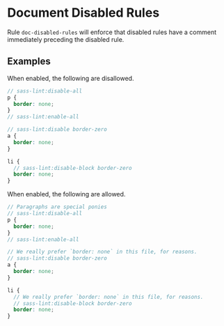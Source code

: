 # Document Disabled Rules

Rule `doc-disabled-rules` will enforce that disabled rules have a comment immediately preceding the disabled rule.

## Examples

When enabled, the following are disallowed.

```scss
// sass-lint:disable-all
p {
  border: none;
}
// sass-lint:enable-all

// sass-lint:disable border-zero
a {
  border: none;
}

li {
  // sass-lint:disable-block border-zero
  border: none;
}
```

When enabled, the following are allowed.

```scss
// Paragraphs are special ponies
// sass-lint:disable-all
p {
  border: none;
}
// sass-lint:enable-all

// We really prefer `border: none` in this file, for reasons.
// sass-lint:disable border-zero
a {
  border: none;
}

li {
  // We really prefer `border: none` in this file, for reasons.
  // sass-lint:disable-block border-zero
  border: none;
}
```
